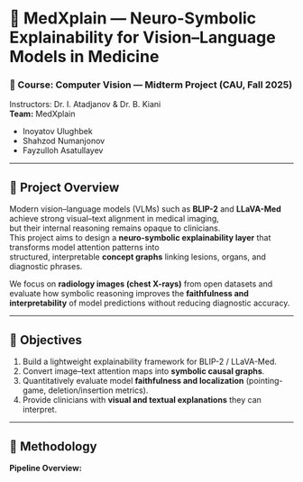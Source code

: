 # 🧩 MedXplain — Neuro-Symbolic Explainability for Vision–Language Models in Medicine

### 📘 Course: Computer Vision — Midterm Project (CAU, Fall 2025)
Instructors: Dr. I. Atadjanov & Dr. B. Kiani  
**Team:** MedXplain  
- Inoyatov Ulughbek  
- Shahzod Numanjonov  
- Fayzulloh Asatullayev  

---

## 🧠 Project Overview
Modern vision–language models (VLMs) such as **BLIP-2** and **LLaVA-Med** achieve strong visual–text alignment in medical imaging,  
but their internal reasoning remains opaque to clinicians.  
This project aims to design a **neuro-symbolic explainability layer** that transforms model attention patterns into  
structured, interpretable **concept graphs** linking lesions, organs, and diagnostic phrases.

We focus on **radiology images (chest X-rays)** from open datasets and evaluate how symbolic reasoning improves the **faithfulness and interpretability** of model predictions without reducing diagnostic accuracy.

---

## 🎯 Objectives
1. Build a lightweight explainability framework for BLIP-2 / LLaVA-Med.  
2. Convert image–text attention maps into **symbolic causal graphs**.  
3. Quantitatively evaluate model **faithfulness and localization** (pointing-game, deletion/insertion metrics).  
4. Provide clinicians with **visual and textual explanations** they can interpret.

---

## 🧩 Methodology

**Pipeline Overview:**
